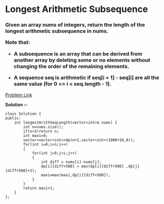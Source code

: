 # Longest Arithmetic Subsequence

<h3>
Given an array nums of integers, return the length of the longest arithmetic subsequence in nums.

Note that:

  * A subsequence is an array that can be derived from another array by deleting some or no elements without changing the order of the remaining elements.
    
  * A sequence seq is arithmetic if seq[i + 1] - seq[i] are all the same value (for 0 <= i < seq.length - 1).
</h3>

[Problem Link](https://leetcode.com/problems/longest-arithmetic-subsequence/)

**Solution :-**

```
class Solution {
public:
    int longestArithSeqLength(vector<int>& nums) {
        int n=nums.size();
        if(n<3)return n;
        int maxi=0;
        vector<vector<int>>dp(n+1,vector<int>(1000+10,0));
        for(int i=0;i<n;i++)
        {
            for(int j=0;j<i;j++)
            {
                int diff = nums[i]-nums[j];
                dp[i][diff+500] = max(dp[i][diff+500] ,dp[j][diff+500]+1);
                maxi=max(maxi,dp[i][diff+500]);
            }
        }
        return maxi+1;
    }
};
```
